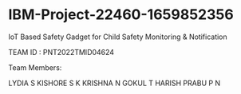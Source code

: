 # IBM-Project-22460-1659852356
IoT Based Safety Gadget for Child Safety Monitoring & Notification

TEAM ID : PNT2022TMID04624

Team Members:

LYDIA S
KISHORE S K
KRISHNA N
GOKUL T
HARISH PRABU P N
